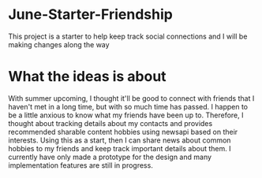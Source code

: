 # June-Starter-Friendship
This project is a starter to help keep track social connections and I will be making changes along the way 


# What the ideas is about

With summer upcoming, I thought it'll be good to connect with friends that I haven't met in a long time, but with so much time has passed. I happen to be a little anxious to know what my friends have been up to. Therefore, I thought about tracking details about my contacts and provides recommended sharable content hobbies using newsapi based on their interests. Using this as a start, then I can share news about common hobbies to my friends and keep track important details about them. I currently have only made a prototype for the design and many implementation features are still  in progress. 
